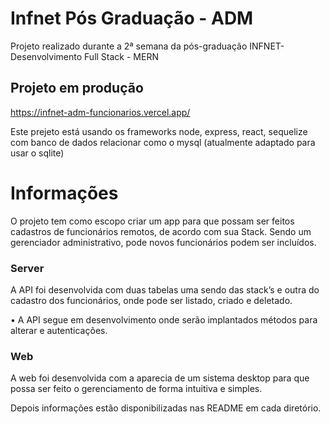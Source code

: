 # Infnet Pós Graduação - ADM
Projeto realizado durante a 2ª semana da pós-graduação INFNET-Desenvolvimento Full Stack - MERN

## Projeto em produção
https://infnet-adm-funcionarios.vercel.app/


Este prejeto está usando os frameworks node, express, react, sequelize com banco de dados relacionar como o mysql (atualmente adaptado para usar o sqlite)

# Informações
O projeto tem como escopo criar um app para que possam ser feitos cadastros de funcionários remotos, de acordo com sua Stack. Sendo um gerenciador administrativo, pode novos funcionários podem ser incluídos.

### Server
A API foi desenvolvida com duas tabelas uma sendo das stack’s e outra do cadastro dos funcionários, onde pode ser listado, criado e deletado.

•	A API segue em desenvolvimento onde serão implantados métodos para alterar e autenticações.


### Web
A web foi desenvolvida com a aparecia de um sistema desktop para que possa ser feito o gerenciamento de forma intuitiva e simples.

Depois informações estão disponibilizadas nas README em cada diretório.

